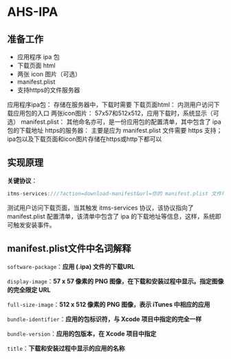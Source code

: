# AHS-IPA

## 准备工作

- 应用程序 ipa 包
- 下载页面 html
- 两张 icon 图片（可选）
- manifest.plist
- 支持https的文件服务器

应用程序ipa包： 存储在服务器中，下载时需要
下载页面html：  内测用户访问下载应用包的入口
两张icon图片：   57x57和512x512，应用下载时，系统显示（可选）
manifest.plist：  其他命名亦可，是一份应用包的配置清单，其中包含了 ipa 包的下载地址
https的服务器： 主要是应为 manifest.plist 文件需要 https 支持；ipa包以及下载页面和icon图片存储在https或http下都可以

## 实现原理

**关键协议**：

```cpp
itms-services:///?action=download-manifest&url=你的 manifest.plist 文件地址
```

测试用户访问下载页面，当其触发 itms-services 协议，该协议指向了 manifest.plist 配置清单，该清单中包含了 ipa 的下载地址等信息，这样，系统即可触发安装事件。

## manifest.plist文件中名词解释

`software-package`：**应用 (.ipa) 文件的下载URL**

`display-image`：**57 x 57 像素的 PNG 图像，在下载和安装过程中显示。指定图像的完全限定 URL**

`full-size-image`：**512 x 512 像素的 PNG 图像，表示 iTunes 中相应的应用**

`bundle-identifier`：**应用的包标识符，与 Xcode 项目中指定的完全一样**

`bundle-version`：**应用的包版本，在 Xcode 项目中指定**

`title`：**下载和安装过程中显示的应用的名称**

